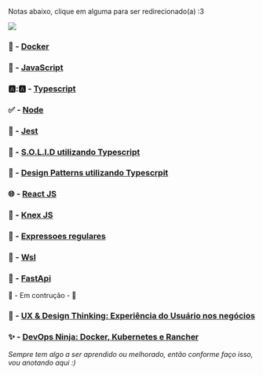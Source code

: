 <!-- ## Notas abaixo 📄 -->
Notas abaixo, clique em alguma para ser redirecionado(a) :3

![](https://media.giphy.com/media/l4Jz3a8jO92crUlWM/giphy-tumblr.gif)

### 🐳 - [Docker](http://notas.williansoncini.com/Docker-Notas/)
### 🚀 - [JavaScript](http://notas.williansoncini.com/JavaScript-Notas/)
### 🅰:🅰 - [Typescript](http://notas.williansoncini.com/notas-typescript/)
### ✅ - [Node](http://notas.williansoncini.com/Node-Notas/)
### 🤡 - [Jest](http://notas.williansoncini.com/notas-jest/)
### 🧊 - [S.O.L.I.D utilizando Typescript](http://notas.williansoncini.com/S.O.L.I.D-ts/)
### 📃 - [Design Patterns utilizando Typescrpit](http://notas.williansoncini.com/notas-design-patterns/)
### 🌐 - [React JS](http://notas.williansoncini.com/react-notes/)
### 🎲 - [Knex JS](http://notas.williansoncini.com/knex-js/)
### 🤯 - [Expressoes regulares](http://notas.williansoncini.com/notas-expressoes-regulares/)
### 🐧 - [Wsl](http://notas.williansoncini.com/Wsl-Notes/)
### 🐍 - [FastApi](http://notas.williansoncini.com/fastapi-notas/)

🚧 - Em contrução - 🚧

### 🤺 - [UX & Design Thinking: Experiência do Usuário nos negócios](http://notas.williansoncini.com/ux-notas/)
### ✨ - [DevOps Ninja: Docker, Kubernetes e Rancher](http://notas.williansoncini.com/devops-notas/#rancher-single-node)


*Sempre tem algo a ser aprendido ou melhorado, então conforme faço isso, vou anotando aqui :)*
